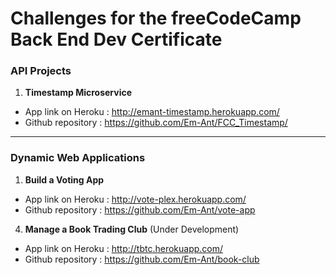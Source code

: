 
# Challenges for the freeCodeCamp Back End Dev Certificate

### API Projects

1. **Timestamp Microservice**
  * App link on Heroku : http://emant-timestamp.herokuapp.com/
  * Github repository : https://github.com/Em-Ant/FCC_Timestamp/

---

### Dynamic Web Applications

1. **Build a Voting App**
  * App link on Heroku : http://vote-plex.herokuapp.com/
  * Github repository : https://github.com/Em-Ant/vote-app


4. **Manage a Book Trading Club** (Under Development)
  * App link on Heroku : http://tbtc.herokuapp.com/
  * Github repository : https://github.com/Em-Ant/book-club
